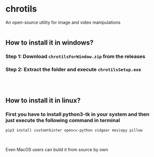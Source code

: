# chrotils 

An open-source utility for image and video manipulations
<br></br>
## How to install it in windows?
### <b>Step 1:</b> Download <code>chrotilsForWindow.zip</code> from the releases
### <b>Step 2:</b> Extract the folder and execute <code>chrotilsSetup.exe</code>
<br></br>
## How to install it in linux?
### First you have to install python3-tk in your system and then just execute the following command in terminal
<pre><code>pip3 install customtkinter opencv-python vidgear moviepy pillow</code></pre>
<br></br>
Even MacOS users can build it from source by own
